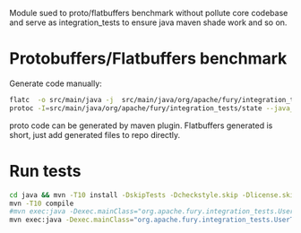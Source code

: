 Module sued to proto/flatbuffers benchmark without pollute core codebase and serve as integration_tests to 
ensure java maven shade work and so on.
# Protobuffers/Flatbuffers benchmark
Generate code manually:
```bash
flatc  -o src/main/java -j  src/main/java/org/apache/fury/integration_tests/state/bench.fbs 
protoc -I=src/main/java/org/apache/fury/integration_tests/state --java_out=src/main/java/ bench.proto
```
proto code can be generated by maven plugin.
Flatbuffers generated is short, just add generated files to repo directly.

# Run tests
```bash
cd java && mvn -T10 install -DskipTests -Dcheckstyle.skip -Dlicense.skip -Dmaven.javadoc.skip && cd ../integration_tests/perftests
mvn -T10 compile
#mvn exec:java -Dexec.mainClass="org.apache.fury.integration_tests.UserTypeSerializeSuite" -Dexec.args="-f 1 -wi 0 -i 1 -t 1 -w 1s -r 1s -rf csv"
mvn exec:java -Dexec.mainClass="org.apache.fury.integration_tests.UserTypeSerializeSuite"
```